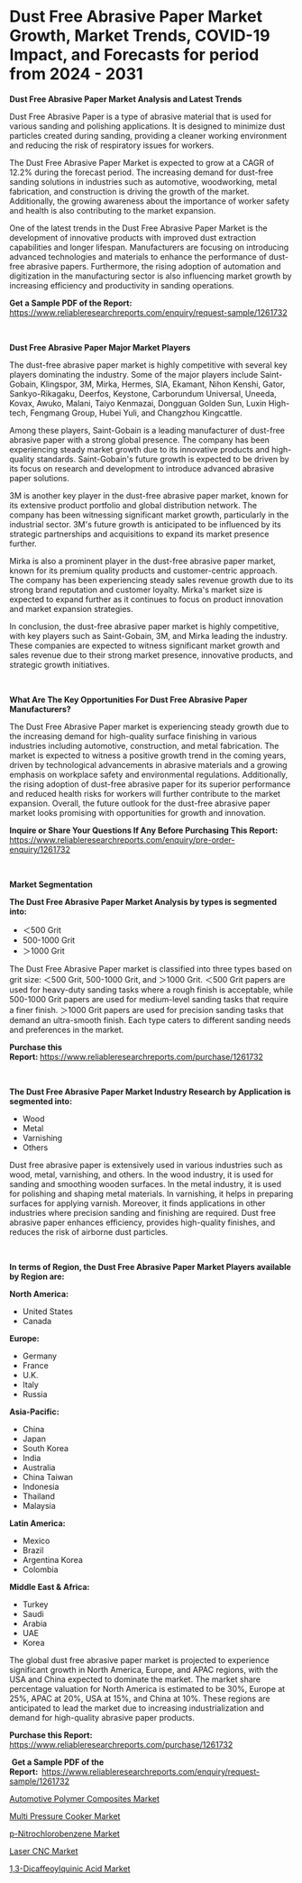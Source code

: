 <p><h1>Dust Free Abrasive Paper Market Growth, Market Trends, COVID-19 Impact, and Forecasts for period from 2024 - 2031</h1></p><p><strong>Dust Free Abrasive Paper Market Analysis and Latest Trends</strong></p>
<p><p>Dust Free Abrasive Paper is a type of abrasive material that is used for various sanding and polishing applications. It is designed to minimize dust particles created during sanding, providing a cleaner working environment and reducing the risk of respiratory issues for workers.</p><p>The Dust Free Abrasive Paper Market is expected to grow at a CAGR of 12.2% during the forecast period. The increasing demand for dust-free sanding solutions in industries such as automotive, woodworking, metal fabrication, and construction is driving the growth of the market. Additionally, the growing awareness about the importance of worker safety and health is also contributing to the market expansion.</p><p>One of the latest trends in the Dust Free Abrasive Paper Market is the development of innovative products with improved dust extraction capabilities and longer lifespan. Manufacturers are focusing on introducing advanced technologies and materials to enhance the performance of dust-free abrasive papers. Furthermore, the rising adoption of automation and digitization in the manufacturing sector is also influencing market growth by increasing efficiency and productivity in sanding operations.</p></p>
<p><strong>Get a Sample PDF of the Report:&nbsp;</strong> <a href="https://www.reliableresearchreports.com/enquiry/request-sample/1261732">https://www.reliableresearchreports.com/enquiry/request-sample/1261732</a></p>
<p>&nbsp;</p>
<p><strong>Dust Free Abrasive Paper Major Market Players</strong></p>
<p><p>The dust-free abrasive paper market is highly competitive with several key players dominating the industry. Some of the major players include Saint-Gobain, Klingspor, 3M, Mirka, Hermes, SIA, Ekamant, Nihon Kenshi, Gator, Sankyo-Rikagaku, Deerfos, Keystone, Carborundum Universal, Uneeda, Kovax, Awuko, Malani, Taiyo Kenmazai, Dongguan Golden Sun, Luxin High-tech, Fengmang Group, Hubei Yuli, and Changzhou Kingcattle.</p><p>Among these players, Saint-Gobain is a leading manufacturer of dust-free abrasive paper with a strong global presence. The company has been experiencing steady market growth due to its innovative products and high-quality standards. Saint-Gobain's future growth is expected to be driven by its focus on research and development to introduce advanced abrasive paper solutions.</p><p>3M is another key player in the dust-free abrasive paper market, known for its extensive product portfolio and global distribution network. The company has been witnessing significant market growth, particularly in the industrial sector. 3M's future growth is anticipated to be influenced by its strategic partnerships and acquisitions to expand its market presence further.</p><p>Mirka is also a prominent player in the dust-free abrasive paper market, known for its premium quality products and customer-centric approach. The company has been experiencing steady sales revenue growth due to its strong brand reputation and customer loyalty. Mirka's market size is expected to expand further as it continues to focus on product innovation and market expansion strategies.</p><p>In conclusion, the dust-free abrasive paper market is highly competitive, with key players such as Saint-Gobain, 3M, and Mirka leading the industry. These companies are expected to witness significant market growth and sales revenue due to their strong market presence, innovative products, and strategic growth initiatives.</p></p>
<p>&nbsp;</p>
<p><strong>What Are The Key Opportunities For Dust Free Abrasive Paper Manufacturers?</strong></p>
<p><p>The Dust Free Abrasive Paper market is experiencing steady growth due to the increasing demand for high-quality surface finishing in various industries including automotive, construction, and metal fabrication. The market is expected to witness a positive growth trend in the coming years, driven by technological advancements in abrasive materials and a growing emphasis on workplace safety and environmental regulations. Additionally, the rising adoption of dust-free abrasive paper for its superior performance and reduced health risks for workers will further contribute to the market expansion. Overall, the future outlook for the dust-free abrasive paper market looks promising with opportunities for growth and innovation.</p></p>
<p><strong>Inquire or Share Your Questions If Any Before Purchasing This Report:</strong> <a href="https://www.reliableresearchreports.com/enquiry/pre-order-enquiry/1261732">https://www.reliableresearchreports.com/enquiry/pre-order-enquiry/1261732</a></p>
<p>&nbsp;</p>
<p><strong>Market Segmentation</strong></p>
<p><strong>The Dust Free Abrasive Paper Market Analysis by types is segmented into:</strong></p>
<p><ul><li>＜500 Grit</li><li>500-1000 Grit</li><li>＞1000 Grit</li></ul></p>
<p><p>The Dust Free Abrasive Paper market is classified into three types based on grit size: ＜500 Grit, 500-1000 Grit, and ＞1000 Grit. ＜500 Grit papers are used for heavy-duty sanding tasks where a rough finish is acceptable, while 500-1000 Grit papers are used for medium-level sanding tasks that require a finer finish. ＞1000 Grit papers are used for precision sanding tasks that demand an ultra-smooth finish. Each type caters to different sanding needs and preferences in the market.</p></p>
<p><strong>Purchase this Report:&nbsp;</strong><a href="https://www.reliableresearchreports.com/purchase/1261732">https://www.reliableresearchreports.com/purchase/1261732</a></p>
<p>&nbsp;</p>
<p><strong>The Dust Free Abrasive Paper Market Industry Research by Application is segmented into:</strong></p>
<p><ul><li>Wood</li><li>Metal</li><li>Varnishing</li><li>Others</li></ul></p>
<p><p>Dust free abrasive paper is extensively used in various industries such as wood, metal, varnishing, and others. In the wood industry, it is used for sanding and smoothing wooden surfaces. In the metal industry, it is used for polishing and shaping metal materials. In varnishing, it helps in preparing surfaces for applying varnish. Moreover, it finds applications in other industries where precision sanding and finishing are required. Dust free abrasive paper enhances efficiency, provides high-quality finishes, and reduces the risk of airborne dust particles.</p></p>
<p>&nbsp;</p>
<p><strong>In terms of Region, the Dust Free Abrasive Paper Market Players available by Region are:</strong></p>
<p>
    <p> <strong> North America: </strong>
        <ul>
            <li>United States</li>
            <li>Canada</li>
        </ul>
        </p> 
    <p> <strong> Europe: </strong>
        <ul>
            <li>Germany</li>
            <li>France</li>
            <li>U.K.</li>
            <li>Italy</li>
            <li>Russia</li>
        </ul>
        </p> 
    <p> <strong> Asia-Pacific: </strong>
        <ul>
            <li>China</li>
            <li>Japan</li>
            <li>South Korea</li>
            <li>India</li>
            <li>Australia</li>
            <li>China Taiwan</li>
            <li>Indonesia</li>
            <li>Thailand</li>
            <li>Malaysia</li>
        </ul>
        </p> 
    <p> <strong> Latin America: </strong>
        <ul>
            <li>Mexico</li>
            <li>Brazil</li>
            <li>Argentina Korea</li>
            <li>Colombia</li>
        </ul>
        </p> 
    <p> <strong> Middle East & Africa: </strong>
        <ul>
            <li>Turkey</li>
            <li>Saudi</li>
            <li>Arabia</li>
            <li>UAE</li>
            <li>Korea</li>
        </ul>
    </p>
    </p>
<p><p>The global dust free abrasive paper market is projected to experience significant growth in North America, Europe, and APAC regions, with the USA and China expected to dominate the market. The market share percentage valuation for North America is estimated to be 30%, Europe at 25%, APAC at 20%, USA at 15%, and China at 10%. These regions are anticipated to lead the market due to increasing industrialization and demand for high-quality abrasive paper products.</p></p>
<p><strong>Purchase this Report: </strong><a href="https://www.reliableresearchreports.com/purchase/1261732">https://www.reliableresearchreports.com/purchase/1261732</a></p>
<p>&nbsp;<strong>Get a Sample PDF of the Report:&nbsp;&nbsp;</strong><a href="https://www.reliableresearchreports.com/enquiry/request-sample/1261732">https://www.reliableresearchreports.com/enquiry/request-sample/1261732</a></p>
<p><strong></strong></p>
<p><p><a href="https://medium.com/p/802ae3a8779e/edit">Automotive Polymer Composites Market</a></p><p><a href="https://issuu.com/reportprime-2/docs/multi-pressure-cooker-market-size-2030.pptx">Multi Pressure Cooker Market</a></p><p><a href="https://github.com/mabutironaldo/Market-Research-Report-List-3/blob/main/p-nitrochlorobenzene-market.md">p-Nitrochlorobenzene Market</a></p><p><a href="https://issuu.com/reportprime-2/docs/laser-cnc-market-size-2030.pptx">Laser CNC Market</a></p><p><a href="https://github.com/Paul14Anderson63/Market-Research-Report-List-2/blob/main/13-dicaffeoylquinic-acid-market.md">1,3-Dicaffeoylquinic Acid Market</a></p></p>